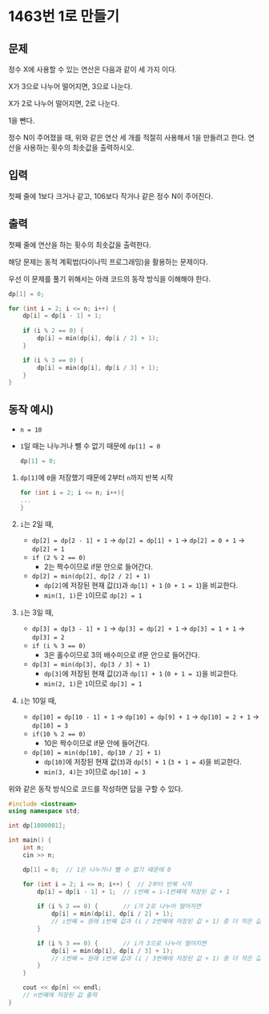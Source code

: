 # 1463번 1로 만들기

<aside>

## 문제

정수 X에 사용할 수 있는 연산은 다음과 같이 세 가지 이다.

X가 3으로 나누어 떨어지면, 3으로 나눈다.

X가 2로 나누어 떨어지면, 2로 나눈다.

1을 뺀다.

정수 N이 주어졌을 때, 위와 같은 연산 세 개를 적절히 사용해서 1을 만들려고 한다. 연산을 사용하는 횟수의 최솟값을 출력하시오.

</aside>

<aside>

## 입력

첫째 줄에 1보다 크거나 같고, 106보다 작거나 같은 정수 N이 주어진다.

</aside>

<aside>

## 출력

첫째 줄에 연산을 하는 횟수의 최솟값을 출력한다.

</aside>

해당 문제는 동적 계획법(다이나믹 프로그래밍)을 활용하는 문제이다.

우선 이 문제를 풀기 위해서는 아래 코드의 동작 방식을 이해해야 한다.

```cpp
dp[1] = 0;

for (int i = 2; i <= n; i++) {
	dp[i] = dp[i - 1] + 1;
	
	if (i % 2 == 0) {
		dp[i] = min(dp[i], dp[i / 2] + 1);
	}

	if (i % 3 == 0) {
		dp[i] = min(dp[i], dp[i / 3] + 1);
	}
}
```

<aside>

## 동작 예시)

- `n = 10`
- `1`일 때는 나누거나 뺄 수 없기 때문에 `dp[1] = 0`
    
    ```cpp
    dp[1] = 0;
    ```
    
1. `dp[1]`에 `0`을 저장했기 때문에 2부터 `n`까지 반복 시작
    
    ```cpp
    for (int i = 2; i <= n; i++){
    ...
    }
    ```
    

1. `i`는 2일 때,
    - `dp[2] = dp[2 - 1] + 1` → `dp[2] = dp[1] + 1` → `dp[2] = 0 + 1` → `dp[2] = 1`
    - `if (2 % 2 == 0)`
        - 2는 짝수이므로 if문 안으로 들어간다.
    - `dp[2] = min(dp[2], dp[2 / 2] + 1)`
        - `dp[2]`에 저장된 현재 값(`1`)과 `dp[1] + 1` (`0 + 1 = 1`)을 비교한다.
        - `min(1, 1)`은 `1`이므로 `dp[2] = 1`

1. `i`는 3일 때,
    - `dp[3] = dp[3 - 1] + 1` → `dp[3] = dp[2] + 1` → `dp[3] = 1 + 1` → `dp[3] = 2`
    - `if (i % 3 == 0)`
        - 3은 홀수이므로 3의 배수미으로 if문 안으로 들어간다.
    - `dp[3] = min(dp[3], dp[3 / 3] + 1)`
        - `dp[3]`에 저장된 현재 값(`2`)과 `dp[1] + 1` (`0 + 1 = 1`)을 비교한다.
        - `min(2, 1)`은 `1`이므로 `dp[3] = 1`

1. `i`는 10일 때,
    - `dp[10] = dp[10 - 1] + 1` → `dp[10] = dp[9] + 1` → `dp[10] = 2 + 1` → `dp[10] = 3`
    - `if(10 % 2 == 0)`
        - 10은 짝수이므로 if문 안에 들어간다.
    - `dp[10] = min(dp[10], dp[10 / 2] + 1)`
        - `dp[10]`에 저장된 현재 값(`3`)과 `dp[5] + 1` (`3 + 1 = 4`)을 비교한다.
        - `min(3, 4)`는 `3`이므로 `dp[10] = 3`
</aside>

위와 같은 동작 방식으로 코드를 작성하면 답을 구할 수 있다.

```cpp
#include <iostream>
using namespace std;

int dp[1000001];

int main() {
	int n;
	cin >> n;

	dp[1] = 0;	// 1은 나누거나 뺄 수 없기 때문에 0

	for (int i = 2; i <= n; i++) {	// 2부터 반복 시작
		dp[i] = dp[i - 1] + 1;	// i번째 = i-1번째에 저장된 값 + 1
		
		if (i % 2 == 0) {		// i가 2로 나누어 떨어지면
			dp[i] = min(dp[i], dp[i / 2] + 1);
			// i번째 = 원래 i번째 값과 (i / 2번째에 저장된 값 + 1) 중 더 작은 값
		}

		if (i % 3 == 0) {		// i가 3으로 나누어 떨어지면
			dp[i] = min(dp[i], dp[i / 3] + 1);
			// i번째 = 원래 i번째 값과 (i / 3번째에 저장된 값 + 1) 중 더 작은 값
		}
	}

	cout << dp[n] << endl;
	// n번째에 저장된 값 출력
}
```